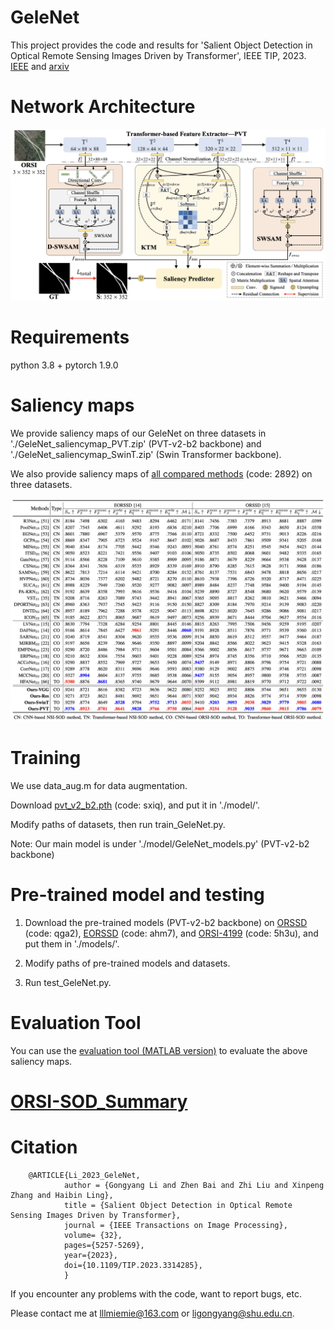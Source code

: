 # GeleNet
This project provides the code and results for 'Salient Object Detection in Optical Remote Sensing Images Driven by Transformer', IEEE TIP, 2023. [IEEE](https://ieeexplore.ieee.org/document/10254506) and [arxiv](https://arxiv.org/abs/2309.08206)

# Network Architecture
   <div align=center>
   <img src="https://github.com/MathLee/GeleNet/blob/main/images/GeleNet.png">
   </div>
   
   
# Requirements
   python 3.8 + pytorch 1.9.0


# Saliency maps
   We provide saliency maps of our GeleNet on three datasets in './GeleNet_saliencymap_PVT.zip' (PVT-v2-b2 backbone) and './GeleNet_saliencymap_SwinT.zip' (Swin Transformer backbone). 
   
   We also provide saliency maps of [all compared methods](https://pan.baidu.com/s/1-lTle7dISA2LNYbB9RPnPQ) (code: 2892) on three datasets.
      
   ![Image](https://github.com/MathLee/GeleNet/blob/main/images/table.png)
   
   
# Training
   We use data_aug.m for data augmentation. 
   
   Download [pvt_v2_b2.pth](https://pan.baidu.com/s/1U6Bsyhu0ynXckU6EnJM35w) (code: sxiq), and put it in './model/'. 
   
   Modify paths of datasets, then run train_GeleNet.py.

Note: Our main model is under './model/GeleNet_models.py' (PVT-v2-b2 backbone)



# Pre-trained model and testing
1. Download the pre-trained models (PVT-v2-b2 backbone) on [ORSSD](https://pan.baidu.com/s/1E6Llbauan4QXfgOvnrcP1w) (code: qga2), [EORSSD](https://pan.baidu.com/s/1dY_9UtDb5GVb9rFyBNDSCA) (code: ahm7), and [ORSI-4199](https://pan.baidu.com/s/1NPdsGBW72vGXgsZxYrJCcA) (code: 5h3u), and put them in './models/'.

2. Modify paths of pre-trained models and datasets.

3. Run test_GeleNet.py.

   
# Evaluation Tool
   You can use the [evaluation tool (MATLAB version)](https://github.com/MathLee/MatlabEvaluationTools) to evaluate the above saliency maps.


# [ORSI-SOD_Summary](https://github.com/MathLee/ORSI-SOD_Summary)
   
# Citation
        @ARTICLE{Li_2023_GeleNet,
                author = {Gongyang Li and Zhen Bai and Zhi Liu and Xinpeng Zhang and Haibin Ling},
                title = {Salient Object Detection in Optical Remote Sensing Images Driven by Transformer},
                journal = {IEEE Transactions on Image Processing},
                volume= {32},
                pages={5257-5269},
                year={2023},
                doi={10.1109/TIP.2023.3314285},
                }
                
                
If you encounter any problems with the code, want to report bugs, etc.

Please contact me at lllmiemie@163.com or ligongyang@shu.edu.cn.
